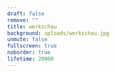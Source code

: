 ```yaml
---
draft: false
remove: ""
title: werkschau
background: uploads/werkschau.jpg
unmute: false
fullscreen: true
noborder: true
lifetime: 20000
---
```

